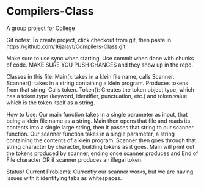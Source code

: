 # Compilers-Class
A group project for College

Git notes:
To create project, click checkout from git, then paste in https://github.com/16jalayt/Compilers-Class.git

Make sure to use sync when starting.
Use commit when done with chunks of code.
MAKE SURE YOU PUSH CHANGES and they show up in the repo.

Classes in this file:
Main(): takes in a klein file name, calls Scanner.
Scanner(): takes in a string containing a klein program. Produces tokens from that string. Calls token.
Token(): Creates the token object type, which has a token.type (keyword, identifier, punctuation, etc.)
         and token.value which is the token itself as a string. 

How to Use:
Our main function takes in a single parameter as input, that being a klein file name as a string. 
Main then opens that file and reads its contents into a single large string, then it passes that string to 
our scanner function.
Our scanner function takes in a single parameter, a string containing the contents of a klein program. 
Scanner then goes through that string character by character, building tokens as it goes. 
Main will print out the tokens produced by scanner, ending once scanner produces and End of File character OR
if scanner produces an illegal token.

Status/ Current Problems:
Currently our scanner works, but we are having issues with it identifying tabs as whitespaces. 